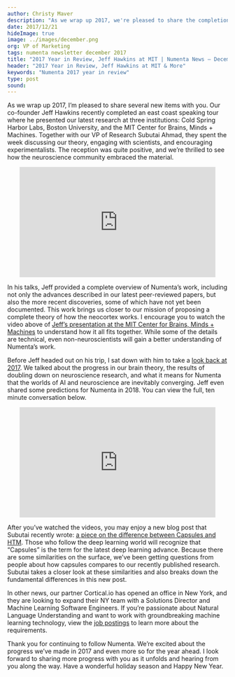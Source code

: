 ```yaml
---
author: Christy Maver
description: "As we wrap up 2017, we're pleased to share the completion of Jeff Hawkins' MIT, Cold Spring Harbor Labs, and Boston University speaking tours, where he presented our latest research. We also look back at the year with a Numenta 2017 Year in Review video and reflect on the progress we've made in our brain theory, as well as share predictions for Numenta in 2018."
date: 2017/12/21
hideImage: true
image: ../images/december.png
org: VP of Marketing
tags: numenta newsletter december 2017
title: "2017 Year in Review, Jeff Hawkins at MIT | Numenta News – December 2017"
header: "2017 Year in Review, Jeff Hawkins at MIT & More"
keywords: "Numenta 2017 year in review"
type: post
sound:
---
```


As we wrap up 2017, I’m pleased to share several new items with you.  Our co-founder Jeff Hawkins recently completed an east coast speaking tour where he presented our latest research at three institutions: Cold Spring Harbor Labs, Boston University, and the MIT Center for Brains, Minds + Machines.  Together with our VP of Research Subutai Ahmad, they spent the week discussing our theory, engaging with scientists, and encouraging experimentalists. The reception was quite positive, and we’re thrilled to see how the neuroscience community embraced the material.

<center><iframe width="448" height="252" src="https://www.youtube.com/embed/yVT7dO_Tf4E" frameborder="0" gesture="media" allow="encrypted-media" allowfullscreen></iframe></center>

In his talks, Jeff provided a complete overview of Numenta’s work, including not only the advances described in our latest peer-reviewed papers, but also the more recent discoveries, some of which have not yet been documented. This work brings us closer to our mission of proposing a complete theory of how the neocortex works. I encourage you to watch the video above of [Jeff’s presentation at the MIT Center for Brains, Minds + Machines](https://cbmm.mit.edu/video/have-we-missed-half-what-neocortex-does-allocentric-location-basis-perception) to understand how it all fits together.  While some of the details are technical, even non-neuroscientists will gain a better understanding of Numenta’s work.

Before Jeff headed out on his trip, I sat down with him to take a [look back at 2017](https://youtu.be/4ZbahSgMKaM).  We talked about the progress in our brain theory, the results of doubling down on neuroscience research, and what it means for Numenta that the worlds of AI and neuroscience are inevitably converging.  Jeff even shared some predictions for Numenta in 2018.  You can view the full, ten minute conversation below.

<center><iframe width="448" height="252" src="https://www.youtube.com/embed/4ZbahSgMKaM" frameborder="0" gesture="media" allow="encrypted-media" allowfullscreen></iframe></center>

After you’ve watched the videos, you may enjoy a new blog post that Subutai recently wrote: [a piece on the difference between Capsules and HTM](/blog/2017/12/18/comparing-capsules-with-htm/).  Those who follow the deep learning world will recognize that “Capsules” is the term for the latest deep learning advance.  Because there are some similarities on the surface, we’ve been getting questions from people about how capsules compares to our recently published research.  Subutai takes a closer look at these similarities and also breaks down the fundamental differences in this new post.

In other news, our partner Cortical.io has opened an office in New York, and they are looking to expand their NY team with a Solutions Director and Machine Learning Software Engineers.  If you’re passionate about Natural Language Understanding and want to work with groundbreaking machine learning technology, view the [job postings](http://www.cortical.io/company/jobs/) to learn more about the requirements.

Thank you for continuing to follow Numenta.  We’re excited about the progress we’ve made in 2017 and even more so for the year ahead.  I look forward to sharing more progress with you as it unfolds and hearing from you along the way. Have a wonderful holiday season and Happy New Year.
